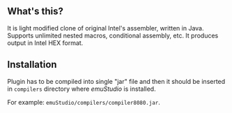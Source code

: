 What's this?
------------

It is light modified clone of original Intel's assembler, written in Java.
Supports unlimited nested macros, conditional assembly, etc.
It produces output in Intel HEX format.

Installation
------------

Plugin has to be compiled into single "jar" file and then it should be
inserted in `compilers` directory where *emuStudio* is installed.

For example: `emuStudio/compilers/compiler8080.jar`.


